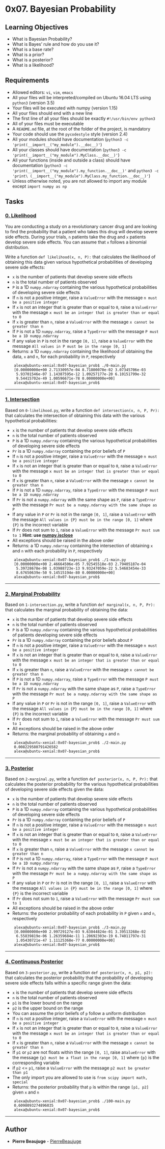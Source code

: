 # 0x07. Bayesian Probability

## Learning Objectives

- What is Bayesian Probability?
- What is Bayes’ rule and how do you use it?
- What is a base rate?
- What is a prior?
- What is a posterior?
- What is a likelihood?

## Requirements

- Allowed editors: `vi`, `vim`, `emacs`
- All your files will be interpreted/compiled on Ubuntu 16.04 LTS using `python3` (version 3.5)
- Your files will be executed with numpy (version 1.15)
- All your files should end with a new line
- The first line of all your files should be exactly `#!/usr/bin/env python3`
- All of your files must be executable
- A `README.md` file, at the root of the folder of the project, is mandatory
- Your code should use the `pycodestyle` style (version 2.4)
- All your modules should have documentation (`python3 -c 'print(__import__("my_module").__doc__)'`)
- All your classes should have documentation (`python3 -c 'print(__import__("my_module").MyClass.__doc__)'`)
- All your functions (inside and outside a class) should have documentation (`python3 -c 'print(__import__("my_module").my_function.__doc__)'` and `python3 -c 'print\
(__import__("my_module").MyClass.my_function.__doc__)'`)
- Unless otherwise noted, you are not allowed to import any module except `import numpy as np`

## Tasks

### [0. Likelihood](./0-likelihood.py)

You are conducting a study on a revolutionary cancer drug and are looking to find the probability that a patient who takes this drug will develop severe side effects. During your trials, `n` patients take the drug and `x` patients develop severe side effects. You can assume that `x` follows a binomial distribution.

Write a function `def likelihood(x, n, P):` that calculates the likelihood of obtaining this data given various hypothetical probabilities of developing severe side effects:

*   `x` is the number of patients that develop severe side effects
*   `n` is the total number of patients observed
*   `P` is a 1D `numpy.ndarray` containing the various hypothetical probabilities of developing severe side effects
*   If `n` is not a positive integer, raise a `ValueError` with the message `n must be a positive integer`
*   If `x` is not an integer that is greater than or equal to `0`, raise a `ValueError` with the message `x must be an integer that is greater than or equal to 0`
*   If `x` is greater than `n`, raise a `ValueError` with the message `x cannot be greater than n`
*   If `P` is not a 1D `numpy.ndarray`, raise a `TypeError` with the message `P must be a 1D numpy.ndarray`
*   If any value in `P` is not in the range `[0, 1]`, raise a `ValueError` with the message `All values in P must be in the range [0, 1]`
*   Returns: a 1D `numpy.ndarray` containing the likelihood of obtaining the data, `x` and `n`, for each probability in `P`, respectively

```   
    alexa@ubuntu-xenial:0x07-bayesian_prob$ ./0-main.py 
    [0.00000000e+00 2.71330957e-04 8.71800070e-02 3.07345706e-03
     5.93701546e-07 1.14387595e-12 1.09257177e-20 6.10151799e-32
     9.54415702e-49 1.00596671e-78 0.00000000e+00]
    alexa@ubuntu-xenial:0x07-bayesian_prob$
```

---

### [1. Intersection](./1-intersection.py)

Based on `0-likelihood.py`, write a function `def intersection(x, n, P, Pr):` that calculates the intersection of obtaining this data with the various hypothetical probabilities:

*   `x` is the number of patients that develop severe side effects
*   `n` is the total number of patients observed
*   `P` is a 1D `numpy.ndarray` containing the various hypothetical probabilities of developing severe side effects
*   `Pr` is a 1D `numpy.ndarray` containing the prior beliefs of `P`
*   If `n` is not a positive integer, raise a `ValueError` with the message `n must be a positive integer`
*   If `x` is not an integer that is greater than or equal to `0`, raise a `ValueError` with the message `x must be an integer that is greater than or equal to 0`
*   If `x` is greater than `n`, raise a `ValueError` with the message `x cannot be greater than n`
*   If `P` is not a 1D `numpy.ndarray`, raise a `TypeError` with the message `P must be a 1D numpy.ndarray`
*   If `Pr` is not a `numpy.ndarray` with the same shape as `P`, raise a `TypeError` with the message `Pr must be a numpy.ndarray with the same shape as P`
*   If any value in `P` or `Pr` is not in the range `[0, 1]`, raise a `ValueError` with the message `All values in {P} must be in the range [0, 1]` where `{P}` is the incorrect variable
*   If `Pr` does not sum to `1`, raise a `ValueError` with the message `Pr must sum to 1` **Hint: use [numpy.isclose](/rltoken/7pptg2vy0_-c0qQ9MnZu1w "numpy.isclose")**
*   All exceptions should be raised in the above order
*   Returns: a 1D `numpy.ndarray` containing the intersection of obtaining `x` and `n` with each probability in `P`, respectively

```
    alexa@ubuntu-xenial:0x07-bayesian_prob$ ./1-main.py 
    [0.00000000e+00 2.46664506e-05 7.92545518e-03 2.79405187e-04
     5.39728678e-08 1.03988723e-13 9.93247059e-22 5.54683454e-33
     8.67650639e-50 9.14515194e-80 0.00000000e+00]
    alexa@ubuntu-xenial:0x07-bayesian_prob$
```

---

### [2. Marginal Probability](./2-marginal.py)

Based on `1-intersection.py`, write a function `def marginal(x, n, P, Pr):` that calculates the marginal probability of obtaining the data:

*   `x` is the number of patients that develop severe side effects
*   `n` is the total number of patients observed
*   `P` is a 1D `numpy.ndarray` containing the various hypothetical probabilities of patients developing severe side effects
*   `Pr` is a 1D `numpy.ndarray` containing the prior beliefs about `P`
*   If `n` is not a positive integer, raise a `ValueError` with the message `n must be a positive integer`
*   If `x` is not an integer that is greater than or equal to `0`, raise a `ValueError` with the message `x must be an integer that is greater than or equal to 0`
*   If `x` is greater than `n`, raise a `ValueError` with the message `x cannot be greater than n`
*   If `P` is not a 1D `numpy.ndarray`, raise a `TypeError` with the message `P must be a 1D numpy.ndarray`
*   If `Pr` is not a `numpy.ndarray` with the same shape as `P`, raise a `TypeError` with the message `Pr must be a numpy.ndarray with the same shape as P`
*   If any value in `P` or `Pr` is not in the range `[0, 1]`, raise a `ValueError` with the message `All values in {P} must be in the range [0, 1]` where `{P}` is the incorrect variable
*   If `Pr` does not sum to `1`, raise a `ValueError` with the message `Pr must sum to 1`
*   All exceptions should be raised in the above order
*   Returns: the marginal probability of obtaining `x` and `n`

```
    alexa@ubuntu-xenial:0x07-bayesian_prob$ ./2-main.py 
    0.008229580791426582
    alexa@ubuntu-xenial:0x07-bayesian_prob$
```

---

### [3. Posterior](./3-posterior.py)

Based on `2-marginal.py`, write a function `def posterior(x, n, P, Pr):` that calculates the posterior probability for the various hypothetical probabilities of developing severe side effects given the data:

*   `x` is the number of patients that develop severe side effects
*   `n` is the total number of patients observed
*   `P` is a 1D `numpy.ndarray` containing the various hypothetical probabilities of developing severe side effects
*   `Pr` is a 1D `numpy.ndarray` containing the prior beliefs of `P`
*   If `n` is not a positive integer, raise a `ValueError` with the message `n must be a positive integer`
*   If `x` is not an integer that is greater than or equal to `0`, raise a `ValueError` with the message `x must be an integer that is greater than or equal to 0`
*   If `x` is greater than `n`, raise a `ValueError` with the message `x cannot be greater than n`
*   If `P` is not a 1D `numpy.ndarray`, raise a `TypeError` with the message `P must be a 1D numpy.ndarray`
*   If `Pr` is not a `numpy.ndarray` with the same shape as `P`, raise a `TypeError` with the message `Pr must be a numpy.ndarray with the same shape as P`
*   If any value in `P` or `Pr` is not in the range `[0, 1]`, raise a `ValueError` with the message `All values in {P} must be in the range [0, 1]` where `{P}` is the incorrect variable
*   If `Pr` does not sum to `1`, raise a `ValueError` with the message `Pr must sum to 1`
*   All exceptions should be raised in the above order
*   Returns: the posterior probability of each probability in `P` given `x` and `n`, respectively

```    
    alexa@ubuntu-xenial:0x07-bayesian_prob$ ./3-main.py 
    [0.00000000e+00 2.99729127e-03 9.63044824e-01 3.39513268e-02
     6.55839819e-06 1.26359684e-11 1.20692303e-19 6.74011797e-31
     1.05430721e-47 1.11125368e-77 0.00000000e+00]
    alexa@ubuntu-xenial:0x07-bayesian_prob$
```

---

### [4. Continuous Posterior](./100-continuous.py)

Based on `3-posterior.py`, write a function `def posterior(x, n, p1, p2):` that calculates the posterior probability that the probability of developing severe side effects falls within a specific range given the data:

*   `x` is the number of patients that develop severe side effects
*   `n` is the total number of patients observed
*   `p1` is the lower bound on the range
*   `p2` is the upper bound on the range
*   You can assume the prior beliefs of `p` follow a uniform distribution
*   If `n` is not a positive integer, raise a `ValueError` with the message `n must be a positive integer`
*   If `x` is not an integer that is greater than or equal to `0`, raise a `ValueError` with the message `x must be an integer that is greater than or equal to 0`
*   If `x` is greater than `n`, raise a `ValueError` with the message `x cannot be greater than n`
*   If `p1` or `p2` are not floats within the range `[0, 1]`, raise a`ValueError` with the message `{p} must be a float in the range [0, 1]` where `{p}` is the corresponding variable
*   if `p2` <= `p1`, raise a `ValueError` with the message `p2 must be greater than p1`
*   The only import you are allowed to use is `from scipy import math, special`
*   Returns: the posterior probability that `p` is within the range `[p1, p2]` given `x` and `n`

```
    alexa@ubuntu-xenial:0x07-bayesian_prob$ ./100-main.py 
    0.6098093274896035
    alexa@ubuntu-xenial:0x07-bayesian_prob$
```

---

## Author

- **Pierre Beaujuge** - [PierreBeaujuge](https://github.com/PierreBeaujuge)